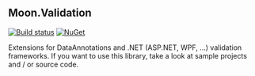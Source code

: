 ## Moon.Validation

[![Build status](https://ci.appveyor.com/api/projects/status/v15aqytrdn20698w?svg=true)](https://ci.appveyor.com/project/djanosik/moon-validation)
[![NuGet](https://img.shields.io/nuget/v/Moon.Validation.svg)](https://www.nuget.org/packages/Moon.Validation)

Extensions for DataAnnotations and .NET (ASP.NET, WPF, ...) validation frameworks. If you want to use this library, take a look at sample projects and / or source code.